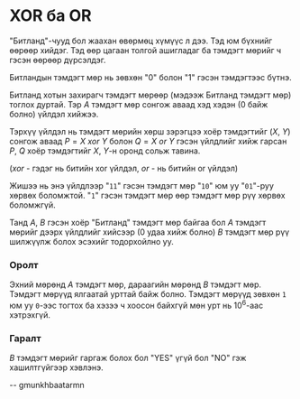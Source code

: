 XOR ба OR
=========
"Битланд"-чууд бол жаахан өвөрмөц хүмүүс л дээ. Тэд юм бүхнийг өөрөөр хийдэг.
Тэд өөр цагаан толгой ашигладаг ба тэмдэгт мөрийг ч гэсэн өөрөөр дүрсэлдэг.

Битландын тэмдэгт мөр нь зөвхөн "0" болон "1" гэсэн тэмдэгтээс бүтнэ.

Битланд хотын захирагч тэмдэгт мөрөөр (мэдээж Битланд тэмдэгт мөр) тоглох
дуртай. Тэр $A$ тэмдэгт мөр сонгож аваад хэд хэдэн ($0$ байж болно) үйлдэл
хийжээ.

Тэрхүү үйлдэл нь тэмдэгт мөрийн хөрш зэрэгцээ хоёр тэмдэгтийг ($X$, $Y$) сонгож
аваад $P = X \ xor \ Y$ болон $Q = X \ or \ Y$ гэсэн үйлдлийг хийж гарсан $P$,
$Q$ хоёр тэмдэгтийг $X$, $Y$-н оронд сольж тавина.

($xor$ - гэдэг нь битийн xor үйлдэл, $or$ - нь битийн or үйлдэл)

Жишээ нь энэ үйлдлээр "`11`" гэсэн тэмдэгт мөр "`10`" юм уу "`01`"-руу хөрвөх
боломжтой. "`1`" гэсэн тэмдэгт мөр өөр тэмдэгт мөр рүү хөрвөх боломжгүй.

Танд $A$, $B$ гэсэн хоёр "Битланд" тэмдэгт мөр байгаа бол $A$ тэмдэгт мөрийг
дээрх үйлдлийг хийсээр ($0$ удаа хийж болно) $B$ тэмдэгт мөр рүү шилжүүлж болох
эсэхийг тодорхойлно уу.


### Оролт
Эхний мөрөнд $A$ тэмдэгт мөр, дараагийн мөрөнд $B$ тэмдэгт мөр. Тэмдэгт мөрүүд
ялгаатай урттай байж болно. Тэмдэгт мөрүүд зөвхөн `1` юм уу `0`-ээс тогтох ба
хэзээ ч хоосон байхгүй мөн урт нь $10^6$-аас хэтрэхгүй.


### Гаралт
$B$ тэмдэгт мөрийг гаргаж болох бол "YES" үгүй бол "NO" гэж хашилтгүйгээр
хэвлэнэ.

-- gmunkhbaatarmn
